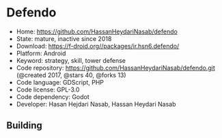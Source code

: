 # Defendo

- Home: https://github.com/HassanHeydariNasab/defendo
- State: mature, inactive since 2018
- Download: https://f-droid.org//packages/ir.hsn6.defendo/
- Platform: Android
- Keyword: strategy, skill, tower defense
- Code repository: https://github.com/HassanHeydariNasab/defendo.git (@created 2017, @stars 40, @forks 13)
- Code language: GDScript, PHP
- Code license: GPL-3.0
- Code dependency: Godot
- Developer: Hasan Hejdari Nasab, Hassan Heydari Nasab

## Building
